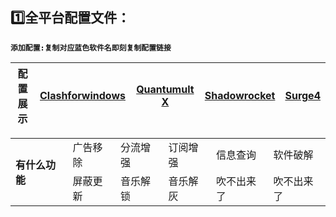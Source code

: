 ## 1️⃣全平台配置文件：

**`添加配置:复制对应蓝色软件名即刻复制配置链接`**

| **配置展示** | [Clashforwindows](https://raw.githubusercontent.com/oiozi/Gears/main/Templates/CFW-config-NEW.yml) | [Quantumult X](https://raw.githubusercontent.com/oiozi/Gears/main/Templates/Quantumult%20X.conf) | [Shadowrocket](https://raw.githubusercontent.com/oiozi/Gears/main/Templates/Shadowrocket.conf) | [Surge4](https://raw.githubusercontent.com/oiozi/Gears/main/Templates/Surge4.conf) |
| :----------: | :----------------------------------------------------------: | :----------------------------------------------------------: | :----------------------------------------------------------: | :----------------------------------------------------------: |

<table>
    <tr>
        <td rowspan="3"><strong>有什么功能</strong></td></tr>
    <tr>
        <td > 广告移除 </td>
        <td > 分流增强 </td>
        <td > 订阅增强 </td>
        <td > 信息查询 </td>
        <td > 软件破解 </td>
    </tr>
    <tr>
        <td > 屏蔽更新 </td>
        <td > 音乐解锁 </td>
        <td > 音乐解灰 </td>
        <td > 吹不出来了 </td>
        <td > 吹不出来了 </td>
    </tr>
</table>

